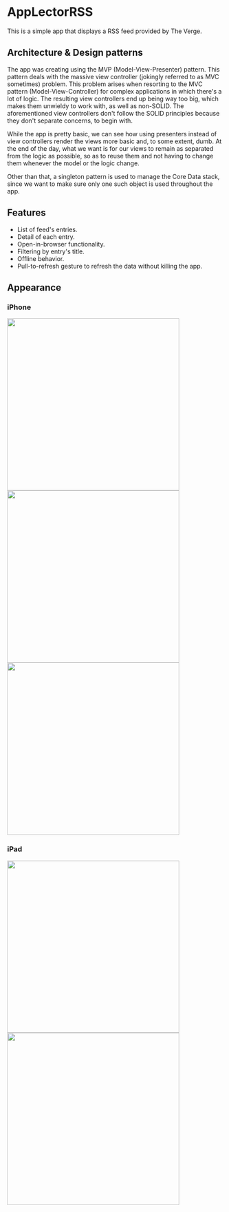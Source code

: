 # AppLectorRSS

This is a simple app that displays a RSS feed provided by The Verge.

## Architecture & Design patterns

The app was creating using the MVP (Model-View-Presenter) pattern. This pattern deals with the massive view controller (jokingly referred to as MVC sometimes) problem. This problem arises when resorting to the MVC pattern (Model-View-Controller) for complex applications in which there's a lot of logic. The resulting view controllers end up being way too big, which makes them unwieldy to work with, as well as non-SOLID. The aforementioned view controllers don't follow the SOLID principles because they don't separate concerns, to begin with.

While the app is pretty basic, we can see how using presenters instead of view controllers render the views more basic and, to some extent, dumb. At the end of the day, what we want is for our views to remain as separated from the logic as possible, so as to reuse them and not having to change them whenever the model or the logic change.

Other than that, a singleton pattern is used to manage the Core Data stack, since we want to make sure only one such object is used throughout the app.

## Features

- List of feed's entries.
- Detail of each entry.
- Open-in-browser functionality.
- Filtering by entry's title.
- Offline behavior.
- Pull-to-refresh gesture to refresh the data without killing the app.

## Appearance

### iPhone

<img src="https://user-images.githubusercontent.com/26648516/158256917-b0fa81a6-61cf-4504-bd7c-208d69af6847.png" width="400"/>
<img src="https://user-images.githubusercontent.com/26648516/158256945-e7ee2457-65f7-49f2-b871-e01c7249c701.png" width="400"/>
<img src="https://user-images.githubusercontent.com/26648516/158256954-92bbaf16-8824-468b-b627-996add6877bf.png" width="400"/>

### iPad

<img src="https://user-images.githubusercontent.com/26648516/158256931-7e48156f-1426-46fa-8d4a-0ae19c5b2845.png" width="400"/>
<img src="https://user-images.githubusercontent.com/26648516/158256956-6fb49341-9240-4815-869e-14526f22be66.png" width="400"/>
